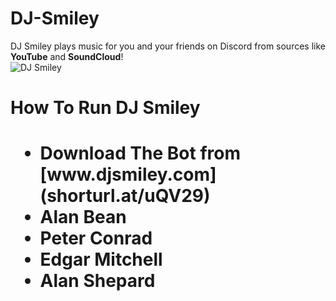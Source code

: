 # DJ-Smiley
DJ Smiley plays music for you and your friends on Discord from sources like **YouTube** and **SoundCloud**! <br />
![DJ Smiley](https://user-images.githubusercontent.com/68861149/166406755-53ec3782-2be1-4d29-9ba7-05e0646498b4.png)

<h1>How To Run DJ Smiley<h1>
<ul>
    <li>Download The Bot from [www.djsmiley.com] (shorturl.at/uQV29)</li>
    <li>Alan Bean</li>
    <li>Peter Conrad</li>
    <li>Edgar Mitchell</li>
    <li>Alan Shepard</li>
</ul>

